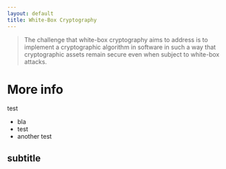 ```yaml
---
layout: default
title: White-Box Cryptography
---
```


> The challenge that white-box cryptography aims to address is to implement a cryptographic algorithm in software in such a way that cryptographic assets remain secure even when subject to white-box attacks.</p>

# More info

test

* bla
* test
* another test


## subtitle
